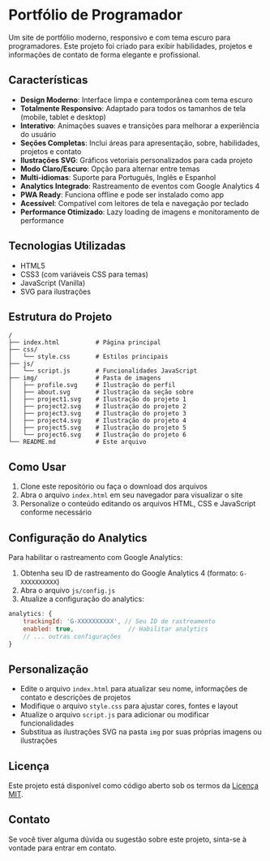 # Portfólio de Programador

Um site de portfólio moderno, responsivo e com tema escuro para programadores. Este projeto foi criado para exibir habilidades, projetos e informações de contato de forma elegante e profissional.

## Características

- **Design Moderno**: Interface limpa e contemporânea com tema escuro
- **Totalmente Responsivo**: Adaptado para todos os tamanhos de tela (mobile, tablet e desktop)
- **Interativo**: Animações suaves e transições para melhorar a experiência do usuário
- **Seções Completas**: Inclui áreas para apresentação, sobre, habilidades, projetos e contato
- **Ilustrações SVG**: Gráficos vetoriais personalizados para cada projeto
- **Modo Claro/Escuro**: Opção para alternar entre temas
- **Multi-idiomas**: Suporte para Português, Inglês e Espanhol
- **Analytics Integrado**: Rastreamento de eventos com Google Analytics 4
- **PWA Ready**: Funciona offline e pode ser instalado como app
- **Acessível**: Compatível com leitores de tela e navegação por teclado
- **Performance Otimizado**: Lazy loading de imagens e monitoramento de performance

## Tecnologias Utilizadas

- HTML5
- CSS3 (com variáveis CSS para temas)
- JavaScript (Vanilla)
- SVG para ilustrações

## Estrutura do Projeto

```
/
├── index.html          # Página principal
├── css/
│   └── style.css       # Estilos principais
├── js/
│   └── script.js       # Funcionalidades JavaScript
├── img/                # Pasta de imagens
│   ├── profile.svg     # Ilustração do perfil
│   ├── about.svg       # Ilustração da seção sobre
│   ├── project1.svg    # Ilustração do projeto 1
│   ├── project2.svg    # Ilustração do projeto 2
│   ├── project3.svg    # Ilustração do projeto 3
│   ├── project4.svg    # Ilustração do projeto 4
│   ├── project5.svg    # Ilustração do projeto 5
│   └── project6.svg    # Ilustração do projeto 6
└── README.md           # Este arquivo
```

## Como Usar

1. Clone este repositório ou faça o download dos arquivos
2. Abra o arquivo `index.html` em seu navegador para visualizar o site
3. Personalize o conteúdo editando os arquivos HTML, CSS e JavaScript conforme necessário

## Configuração do Analytics

Para habilitar o rastreamento com Google Analytics:

1. Obtenha seu ID de rastreamento do Google Analytics 4 (formato: `G-XXXXXXXXXX`)
2. Abra o arquivo `js/config.js`
3. Atualize a configuração do analytics:

```javascript
analytics: {
    trackingId: 'G-XXXXXXXXXX', // Seu ID de rastreamento
    enabled: true,               // Habilitar analytics
    // ... outras configurações
}
```

## Personalização

- Edite o arquivo `index.html` para atualizar seu nome, informações de contato e descrições de projetos
- Modifique o arquivo `style.css` para ajustar cores, fontes e layout
- Atualize o arquivo `script.js` para adicionar ou modificar funcionalidades
- Substitua as ilustrações SVG na pasta `img` por suas próprias imagens ou ilustrações

## Licença

Este projeto está disponível como código aberto sob os termos da [Licença MIT](https://opensource.org/licenses/MIT).

## Contato

Se você tiver alguma dúvida ou sugestão sobre este projeto, sinta-se à vontade para entrar em contato.